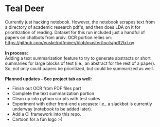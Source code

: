 # Teal Deer
Currently just hacking notebook. However, the notebook scrapes text from a directory of academic research pdf's, 
and then does LDA on it for prioritization of reading. Dataset for this run included just a handful of papers 
on chatbots from arxiv. OCR portion relies on: https://github.com/euske/pdfminer/blob/master/tools/pdf2txt.py
<br><br>
**In process:** <br>
Adding a text summarization feature to try to generate abstracts or short summaries for large blocks
of text (i.e., an abstract for the rest of a paper). So, not only could papers be prioritized, but could be
summarized as well.
<br><br>
**Planned updates - See project tab as well:**<br>
   + Finish out OCR from PDF files part
   + Complete the text summarization portion
   + Clean up into python scripts with test suites
   + Experiment with other front-end usecases: i.e., a slackbot is currently underway (notebook to be added later). 
   + Add a CI framework into this repo.
   + Cartoon for a fun logo :-)
